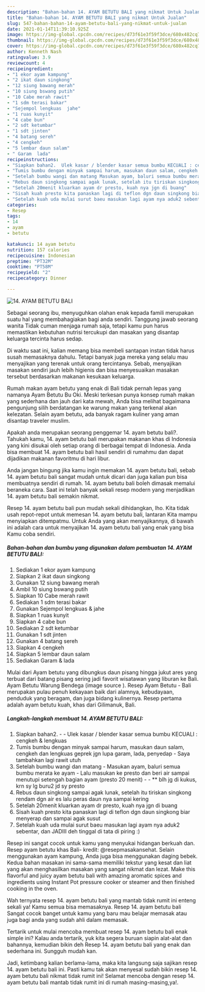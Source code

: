 ```yaml
---
description: "Bahan-bahan 14. AYAM BETUTU BALI yang nikmat Untuk Jualan"
title: "Bahan-bahan 14. AYAM BETUTU BALI yang nikmat Untuk Jualan"
slug: 547-bahan-bahan-14-ayam-betutu-bali-yang-nikmat-untuk-jualan
date: 2021-01-14T11:39:10.925Z
image: https://img-global.cpcdn.com/recipes/d73f61e3f59f3dce/680x482cq70/14-ayam-betutu-bali-foto-resep-utama.jpg
thumbnail: https://img-global.cpcdn.com/recipes/d73f61e3f59f3dce/680x482cq70/14-ayam-betutu-bali-foto-resep-utama.jpg
cover: https://img-global.cpcdn.com/recipes/d73f61e3f59f3dce/680x482cq70/14-ayam-betutu-bali-foto-resep-utama.jpg
author: Kenneth Nash
ratingvalue: 3.9
reviewcount: 4
recipeingredient:
- "1 ekor ayam kampung"
- "2 ikat daun singkong"
- "12 siung bawang merah"
- "10 siung bswang putih"
- "10 Cabe merah rawit"
- "1 sdm terasi bakar"
- "Sejempol lengkuas  jahe"
- "1 ruas kunyit"
- "4 cabe bun"
- "2 sdt ketumbar"
- "1 sdt jinten"
- "4 batang sereh"
- "4 cengkeh"
- "5 lembar daun salam"
- " Garam  lada"
recipeinstructions:
- "Siapkan bahan2.  Ulek kasar / blender kasar semua bumbu KECUALI : cengkeh &amp; lengkuas"
- "Tumis bumbu dengan minyak sampai harum, masukan daun salam, cengkeh dan lengkuas geprek jgn lupa garam, lada, penyedap Saya tambahkan lagi rawit utuh"
- "Setelah bumbu wangi dan matang Masukan ayam, baluri semua bumbu merata ke ayam Lalu masukan ke presto dan beri air sampai menutupi setengah bagian ayam (presto 20 menit)  ** blh jg di kukus, krn sy lg buru2 jd sy presto"
- "Rebus daun singkong sampai agak lunak, setelah itu tiriskan singkong rendam dgn air es lalu peras daun nya sampai kering"
- "Setelah 20menit kluarkan ayam dr presto, kuah nya jgn di buang"
- "Sisah kuah presto kita panaskan lagi di teflon dgn daun singkong biar menyerap dan sampai agak susut"
- "Setelah kuah uda mulai surut baeu masukan lagi ayam nya aduk2 sebentar, dan JADIII deh tinggal di tata di piring :)"
categories:
- Resep
tags:
- 14
- ayam
- betutu

katakunci: 14 ayam betutu 
nutrition: 157 calories
recipecuisine: Indonesian
preptime: "PT32M"
cooktime: "PT58M"
recipeyield: "2"
recipecategory: Dinner

---
```



![14. AYAM BETUTU BALI](https://img-global.cpcdn.com/recipes/d73f61e3f59f3dce/680x482cq70/14-ayam-betutu-bali-foto-resep-utama.jpg)

Sebagai seorang ibu, menyuguhkan olahan enak kepada famili merupakan suatu hal yang membahagiakan bagi anda sendiri. Tanggung jawab seorang  wanita Tidak cuman menjaga rumah saja, tetapi kamu pun harus memastikan kebutuhan nutrisi tercukupi dan masakan yang disantap keluarga tercinta harus sedap.

Di waktu  saat ini, kalian memang bisa membeli santapan instan tidak harus susah memasaknya dahulu. Tetapi banyak juga mereka yang selalu mau menyajikan yang terenak untuk orang tercintanya. Sebab, menyajikan masakan sendiri jauh lebih higienis dan bisa menyesuaikan masakan tersebut berdasarkan makanan kesukaan keluarga. 

Rumah makan ayam betutu yang enak di Bali tidak pernah lepas yang namanya Ayam Betutu Bu Oki. Meski terkesan punya konsep rumah makan yang sederhana dan jauh dari kata mewah, Anda bisa melihat bagaimana pengunjung silih berdatangan ke warung makan yang terkenal akan kelezatan. Selain ayam betutu, ada banyak ragam kuliner yang aman disantap traveler muslim.

Apakah anda merupakan seorang penggemar 14. ayam betutu bali?. Tahukah kamu, 14. ayam betutu bali merupakan makanan khas di Indonesia yang kini disukai oleh setiap orang di berbagai tempat di Indonesia. Anda bisa membuat 14. ayam betutu bali hasil sendiri di rumahmu dan dapat dijadikan makanan favoritmu di hari libur.

Anda jangan bingung jika kamu ingin memakan 14. ayam betutu bali, sebab 14. ayam betutu bali sangat mudah untuk dicari dan juga kalian pun bisa membuatnya sendiri di rumah. 14. ayam betutu bali boleh dimasak memalui beraneka cara. Saat ini telah banyak sekali resep modern yang menjadikan 14. ayam betutu bali semakin nikmat.

Resep 14. ayam betutu bali pun mudah sekali dihidangkan, lho. Kita tidak usah repot-repot untuk memesan 14. ayam betutu bali, lantaran Kita mampu menyiapkan ditempatmu. Untuk Anda yang akan menyajikannya, di bawah ini adalah cara untuk menyajikan 14. ayam betutu bali yang enak yang bisa Kamu coba sendiri.

<!--inarticleads1-->

##### Bahan-bahan dan bumbu yang digunakan dalam pembuatan 14. AYAM BETUTU BALI:

1. Sediakan 1 ekor ayam kampung
1. Siapkan 2 ikat daun singkong
1. Gunakan 12 siung bawang merah
1. Ambil 10 siung bswang putih
1. Siapkan 10 Cabe merah rawit
1. Sediakan 1 sdm terasi bakar
1. Gunakan Sejempol lengkuas &amp; jahe
1. Siapkan 1 ruas kunyit
1. Siapkan 4 cabe bun
1. Sediakan 2 sdt ketumbar
1. Gunakan 1 sdt jinten
1. Gunakan 4 batang sereh
1. Siapkan 4 cengkeh
1. Siapkan 5 lembar daun salam
1. Sediakan  Garam &amp; lada


Mulai dari Ayam betutu yang dibungkus daun pisang hingga jukut ares yang terbuat dari batang pisang sering jadi favorit wisatawan yang liburan ke Bali. Ayam Betutu Warung Bendega (image source ). Resep Ayam Betutu - Bali merupakan pulau penuh kekayaan baik dari alamnya, kebudayaan, penduduk yang beragam, dan juga bidang kulinernya. Resep pertama adalah ayam betutu kuah, khas dari Gilimanuk, Bali. 

<!--inarticleads2-->

##### Langkah-langkah membuat 14. AYAM BETUTU BALI:

1. Siapkan bahan2. -  - Ulek kasar / blender kasar semua bumbu KECUALI : cengkeh &amp; lengkuas
1. Tumis bumbu dengan minyak sampai harum, masukan daun salam, cengkeh dan lengkuas geprek jgn lupa garam, lada, penyedap - Saya tambahkan lagi rawit utuh
1. Setelah bumbu wangi dan matang - Masukan ayam, baluri semua bumbu merata ke ayam - Lalu masukan ke presto dan beri air sampai menutupi setengah bagian ayam (presto 20 menit) -  - ** blh jg di kukus, krn sy lg buru2 jd sy presto
1. Rebus daun singkong sampai agak lunak, setelah itu tiriskan singkong rendam dgn air es lalu peras daun nya sampai kering
1. Setelah 20menit kluarkan ayam dr presto, kuah nya jgn di buang
1. Sisah kuah presto kita panaskan lagi di teflon dgn daun singkong biar menyerap dan sampai agak susut
1. Setelah kuah uda mulai surut baeu masukan lagi ayam nya aduk2 sebentar, dan JADIII deh tinggal di tata di piring :)


Resep ini sangat cocok untuk kamu yang menyukai hidangan berkuah dan. Resep ayam betutu khas Bali- kredit: @resepmasakansehat. Selain menggunakan ayam kampung, Anda juga bisa menggunakan daging bebek. Kedua bahan masakan ini sama-sama memiliki tekstur yang kesat dan liat yang akan menghasilkan masakan yang sangat nikmat dan lezat. Make this flavorful and juicy ayam betutu bali with amazing aromatic spices and ingredients using Instant Pot pressure cooker or steamer and then finished cooking in the oven. 

Wah ternyata resep 14. ayam betutu bali yang mantab tidak rumit ini enteng sekali ya! Kamu semua bisa memasaknya. Resep 14. ayam betutu bali Sangat cocok banget untuk kamu yang baru mau belajar memasak atau juga bagi anda yang sudah ahli dalam memasak.

Tertarik untuk mulai mencoba membuat resep 14. ayam betutu bali enak simple ini? Kalau anda tertarik, yuk kita segera buruan siapin alat-alat dan bahannya, kemudian bikin deh Resep 14. ayam betutu bali yang enak dan sederhana ini. Sungguh mudah kan. 

Jadi, ketimbang kalian berlama-lama, maka kita langsung saja sajikan resep 14. ayam betutu bali ini. Pasti kamu tak akan menyesal sudah bikin resep 14. ayam betutu bali nikmat tidak rumit ini! Selamat mencoba dengan resep 14. ayam betutu bali mantab tidak rumit ini di rumah masing-masing,ya!.


